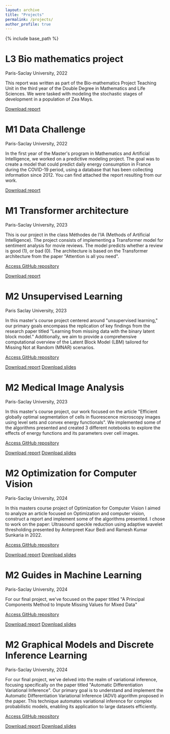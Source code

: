 ```yaml
---
layout: archive
title: "Projects"
permalink: /projects/
author_profile: true
---
```


{% include base_path %}

L3 Bio mathematics project
======
Paris-Saclay University, 2022

This report was written as part of the Bio-mathematics Project Teaching Unit in the third year of the Double Degree in Mathematics and Life Sciences. We were tasked with modeling the stochastic stages of development in a population of Zea Mays.

[Download report](https://laufuentes.github.io/files/Rapport_Projet.pdf)

M1 Data Challenge
======
Paris-Saclay University, 2022

In the first year of the Master's program in Mathematics and Artificial Intelligence, we worked on a predictive modeling project. The goal was to create a model that could predict daily energy consumption in France during the COVID-19 period, using a database that has been collecting information since 2012. You can find attached the report resulting from our work.

[Download report](https://laufuentes.github.io/files/GOLZ_FUENTES.pdf)

M1 Transformer architecture
======
Paris-Saclay University, 2023

This is our project in the class Méthodes de l'IA (Methods of Artificial Intelligence). The project consists of implementing a Transformer model for sentiment analysis for movie reviews. The model predicts whether a review is good (1), or bad (0). The architecture is based on the Transformer architecture from the paper "Attention is all you need".

[Access GitHub repository](https://github.com/laufuentes/Transformer-Project.git)

[Download report](https://laufuentes.github.io/files/GOLZ_FUENTES_MethodesIA2.pdf)


M2 Unsupervised Learning
======
Paris Saclay University, 2023

In this master's course project centered around "unsupervised learning," our primary goals encompass the replication of key findings from the research paper titled "Learning from missing data with the binary latent block model." Additionally, we aim to provide a comprehensive computational overview of the Latent Block Model (LBM) tailored for Missing Not at Random (MNAR) scenarios.

[Access GitHub repository](https://github.com/laufuentes/LBM-MNAR.git)

[Download report](http://laufuentes.github.io/files/Report_Reyero_Fuentes.pdf)
[Download slides](http://laufuentes.github.io/files/Slides_Reyero_Fuentes.pdf)


M2 Medical Image Analysis
======
Paris-Saclay University, 2023

In this master's course project, our work focused on the article "Efficient globally optimal segmentation of cells in fluorescence microscopy images using level sets and convex energy functionals". We implemented some of the algorithms presented and created 3 different notebooks to explore the effects of energy functions and its parameters over cell images.

[Access GitHub repository](https://github.com/laufuentes/medical-image-project.git)

[Download report](http://laufuentes.github.io/files/Medical_Image_Project_Aguirre_Fuentes.pdf)
[Download slides](http://laufuentes.github.io/files/Slides_Aguirre_Fuentes.pdf)


M2 Optimization for Computer Vision
======
Paris-Saclay University, 2024

In this masters course project of Optimization for Computer Vision I aimed to analyze an article focused on Optimization and computer vision, construct a report and implement some of the algorithms presented. I chose to work on the paper: Ultrasound speckle reduction using adaptive wavelet thresholding presented by Anterpreet Kaur Bedi and Ramesh Kumar Sunkaria in 2022.

[Access GitHub repository](https://github.com/laufuentes/Optimization-for-CV.git)

[Download report](http://laufuentes.github.io/files/OVO_Project_Laura_Fuentes.pdf)
[Download slides](http://laufuentes.github.io/files/OVO_Slides_Laura_Fuentes.pdf)


M2 Guides in Machine Learning
======
Paris-Saclay University, 2024

For our final project, we've focused on the paper titled "A Principal Components Method to Impute Missing Values for Mixed Data"

[Access GitHub repository](https://github.com/laufuentes/Projet-GL---Principal-Component-method-Missing-Values.git)

[Download report](http://laufuentes.github.io/files/Rapport_ADJEVI_FUENTES.pdf)
[Download slides](http://laufuentes.github.io/files/Slides_ADJEVI_FUENTES.pdf)


M2 Graphical Models and Discrete Inference Learning
======
Paris-Saclay University, 2024

For our final project, we've delved into the realm of variational inference, focusing specifically on the paper titled "Automatic Differentiation Variational Inference". Our primary goal is to understand and implement the Automatic Differentiation Variational Inference (ADVI) algorithm proposed in the paper. This technique automates variational inference for complex probabilistic models, enabling its application to large datasets efficiently.

[Access GitHub repository](https://github.com/laufuentes/ADVI-taxi-.git)

[Download report](http://laufuentes.github.io/files/Rapport_BENALI_FUENTES_MAATOUK.pdf)
[Download slides](http://laufuentes.github.io/files/Slides_BENALI_FUENTES_MAATOUK.pdf)




